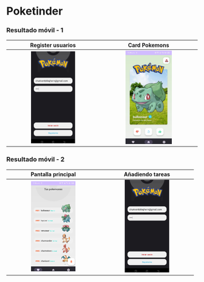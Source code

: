 # Poketinder 

### Resultado móvil - 1

|                              Register usuarios                               |                               Card Pokemons                               |
|:----------------------------------------------------------------------------:|:----------------------------------------------------------------------------:|
| <img src="https://github.com/Jhonchuri11/GestorDocumental_Frontend_Busqueda/blob/master/R1-app/register-user-poketinder.png" style="height: 50%; width:50%;"/> | <img src="https://github.com/Jhonchuri11/GestorDocumental_Frontend_Busqueda/blob/master/R1-app/card-pokemons.png" style="height: 50%; width:50%;"/> |

### Resultado móvil - 2

|                              Pantalla principal                              |                               Añadiendo tareas                               |
|:----------------------------------------------------------------------------:|:----------------------------------------------------------------------------:|
| <img src="https://github.com/Jhonchuri11/GestorDocumental_Frontend_Busqueda/blob/master/R1-app/list-favorite-pkemons.png" style="height: 50%; width:50%;"/> | <img src="https://github.com/Jhonchuri11/GestorDocumental_Frontend_Busqueda/blob/master/R1-app/register-user-poketinder.png" style="height: 50%; width:50%;"/> |


